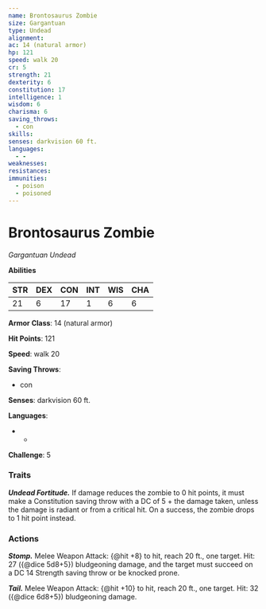 ```yaml
---
name: Brontosaurus Zombie
size: Gargantuan
type: Undead
alignment: 
ac: 14 (natural armor)
hp: 121
speed: walk 20
cr: 5
strength: 21
dexterity: 6
constitution: 17
intelligence: 1
wisdom: 6
charisma: 6
saving_throws:
  - con
skills:
senses: darkvision 60 ft.
languages:
  - -
weaknesses:
resistances:
immunities:
  - poison
  - poisoned
---
```


# Brontosaurus Zombie

*Gargantuan Undead*

**Abilities**

| STR | DEX | CON | INT | WIS | CHA |
| --- | --- | --- | --- | --- | --- |
| 21 | 6 | 17 | 1 | 6 | 6 |

**Armor Class**: 14 (natural armor)

**Hit Points**: 121

**Speed**: walk 20

**Saving Throws**:
  - con

**Senses**: darkvision 60 ft.

**Languages**:
  - -

**Challenge**: 5

### Traits
***Undead Fortitude.*** If damage reduces the zombie to 0 hit points, it must make a Constitution saving throw with a DC of 5 + the damage taken, unless the damage is radiant or from a critical hit. On a success, the zombie drops to 1 hit point instead.

### Actions
***Stomp.*** Melee Weapon Attack: {@hit +8} to hit, reach 20 ft., one target. Hit: 27 ({@dice 5d8+5}) bludgeoning damage, and the target must succeed on a DC 14 Strength saving throw or be knocked prone.

***Tail.*** Melee Weapon Attack: {@hit +10} to hit, reach 20 ft., one target. Hit: 32 ({@dice 6d8+5}) bludgeoning damage.

